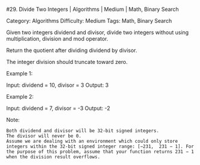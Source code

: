 #29. Divide Two Integers | Algorithms | Medium | Math, Binary Search

Category: Algorithms
Difficulty: Medium
Tags: Math, Binary Search

Given two integers dividend and divisor, divide two integers without using multiplication, division and mod operator.

Return the quotient after dividing dividend by divisor.

The integer division should truncate toward zero.

Example 1:


Input: dividend = 10, divisor = 3
Output: 3

Example 2:


Input: dividend = 7, divisor = -3
Output: -2

Note:


	Both dividend and divisor will be 32-bit signed integers.
	The divisor will never be 0.
	Assume we are dealing with an environment which could only store integers within the 32-bit signed integer range: [−231,  231 − 1]. For the purpose of this problem, assume that your function returns 231 − 1 when the division result overflows.



